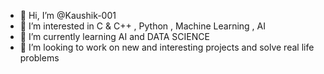 - 👋 Hi, I’m @Kaushik-001
- 👀 I’m interested in C & C++ , Python , Machine Learning , AI
- 🌱 I’m currently learning AI and DATA SCIENCE
- 💞️ I’m looking to work on new and interesting projects and solve real life problems


<!---
Kaushik-001/Kaushik-001 is a ✨ special ✨ repository because its `README.md` (this file) appears on your GitHub profile.
You can click the Preview link to take a look at your changes.
--->
